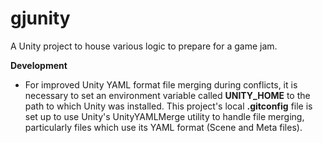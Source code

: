 # gjunity
A Unity project to house various logic to prepare for a game jam.
 
**Development**
 - For improved Unity YAML format file merging during conflicts, it is necessary to set an environment variable called **UNITY_HOME** to the path to which Unity was installed. This project's local **.gitconfig** file is set up to use Unity's UnityYAMLMerge utility to handle file merging, particularly files which use its YAML format (Scene and Meta files).
